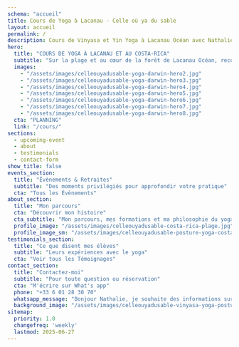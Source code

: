 ```yaml
---
schema: "accueil"
title: Cours de Yoga à Lacanau - Celle où ya du sable
layout: accueil
permalink: /
description: Cours de Vinyasa et Yin Yoga à Lacanau Océan avec Nathalie - Professeure certifiée. Séances en studio et sur la plage pour débutants et confirmés. Trouvez votre équilibre corps-esprit dans un cadre naturel exceptionnel en Gironde.
hero:
  title: "COURS DE YOGA À LACANAU ET AU COSTA-RICA"
  subtitle: "Sur la plage et au cœur de la forêt de Lacanau Océan, reconnectez-vous à l’essentiel lors de votre pratique"
  images:
    - "/assets/images/celleouyadusable-yoga-darwin-hero2.jpg"
    - "/assets/images/celleouyadusable-yoga-darwin-hero3.jpg"
    - "/assets/images/celleouyadusable-yoga-darwin-hero4.jpg"
    - "/assets/images/celleouyadusable-yoga-darwin-hero5.jpg"
    - "/assets/images/celleouyadusable-yoga-darwin-hero6.jpg"
    - "/assets/images/celleouyadusable-yoga-darwin-hero7.jpg"
    - "/assets/images/celleouyadusable-yoga-darwin-hero8.jpg"
  cta: "PLANNING"
  link: "/cours/"
sections:
  - upcoming-event
  - about
  - testimonials
  - contact-form
show_title: false
events_section:
  title: "Évènements & Retraites"
  subtitle: "Des moments privilégiés pour approfondir votre pratique"
  cta: "Tous les Évènements"
about_section:
  title: "Mon parcours"
  cta: "Découvrir mon histoire"
  cta_subtitle: "Mon parcours, mes formations et ma philosophie du yoga"
  profile_image: "/assets/images/celleouyadusable-costa-rica-plage.jpg"
  profile_image_sm: "/assets/images/celleouyadusable-posture-yoga-costa-rica.jpg"
testimonials_section:
  title: "Ce que disent mes élèves"
  subtitle: "Leurs expériences avec le yoga"
  cta: "Voir tous les Témoignages"
contact_section:
  title: "Contactez-moi"
  subtitle: "Pour toute question ou réservation"
  cta: "M'écrire sur What's app"
  phone: "+33 6 01 28 30 70"
  whatsapp_message: "Bonjour Nathalie, je souhaite des informations sur vos cours de yoga. Merci"
  background_image: "/assets/images/celleouyadusable-vinyasa-yoga-posture-lacanau-et-costa-rica.jpg"
sitemap:
  priority: 1.0
  changefreq: 'weekly'
  lastmod: 2025-06-27
---
```

